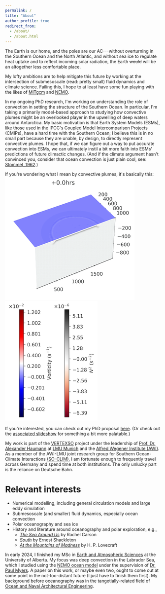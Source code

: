 ```yaml
---
permalink: /
title: "About"
author_profile: true
redirect_from: 
  - /about/
  - /about.html
---
```


The Earth is our home, and the poles are our AC---without overturning in the Southern Ocean and the North Atlantic, and without sea ice to regulate heat uptake and to reflect incoming solar radiation, the Earth ~~would~~ will be an altogether less comfortable place. 

My lofty ambitions are to help mitigate this future by working at the intersection of submesoscale (read: pretty small) fluid dynamics and climate science. Failing this, I hope to at least have some fun playing with the likes of [MITgcm](https://mitgcm.readthedocs.io/en/latest/) and [NEMO](https://www.nemo-ocean.eu). 

In my ongoing PhD research, I'm working on understanding the role of convection in setting the structure of the Southern Ocean. In particular, I'm taking a primarily model-based approach to studying how convective plumes might be an overlooked player in the upwelling of deep waters around Antarctica. My basic motivation is that Earth System Models (ESMs), like those used in the IPCC's Coupled Model Intercomparison Projects (CMIPs), have a hard time with the Southern Ocean; I believe this is in no small part because they are unable, by design, to directly represent convective plumes. I hope that, if we can figure out a way to put accurate convection into ESMs, we can ultimately instil a bit more faith into ESMs' predictions of future climactic changes. (And if the climate argument hasn't convinced you, consider that ocean convection is just plain cool, see: [Stommel, 1962](https://www.pnas.org/doi/pdf/10.1073/pnas.48.5.766).)

If you're wondering what I mean by convective plumes, it's basically this: 
![dX=20m](./images/plume_parallel_421x400.gif) <img src="./images/plume_cbar_300x388.png">

If you're interested, you can check out my PhD proposal [here](https://rowanjb.github.io/files/AWI_TAC_proposal.pdf). (Or check out the [associated slideshow](https://rowanjb.github.io/files/2024-12-03_TAC.pdf) for something a bit more palatable.)

My work is part of the [VERTEXSO](https://cordis.europa.eu/project/id/101041743) project under the leadership of [Prof. Dr. Alexander Haumann](https://www.ahaumann.net) at [LMU Munich](https://www.geo.lmu.de/geographie/en/research/physical-geography-and-earth-system-interactions/research-projects-publications/vertexso/) and the [Alfred Wegener Institute (AWI)](https://www.awi.de/en/science/junior-groups/so-clim/projects.html). As a member of the AWI-LMU joint research group for Southern Ocean-Climate Interactions [(SO-CLIM)](https://www.awi.de/en/science/junior-groups/so-clim.html), I am fortunate enough to frequently travel across Germany and spend time at both institutions. The only unlucky part is the reliance on Deutsche Bahn.

Relevant interests
======
* Numerical modelling, including general circulation models and large eddy simulation
* Submesoscale (and smaller) fluid dynamics, especially ocean convection
* Polar oceanography and sea ice
* History and literature around oceanography and polar exploration, e.g., 
  * [*The Sea Around Us*](https://en.wikipedia.org/wiki/The_Sea_Around_Us#:~:text=The%20Sea%20Around%20Us%20is,to%20the%20latest%20scientific%20probings.) by Rachel Carson
  * [*South*](https://en.wikipedia.org/wiki/South_(book)) by Ernest Shackleton
  * [*At the Mountains of Madness*](https://en.wikipedia.org/wiki/At_the_Mountains_of_Madness) by H. P. Lovecraft

In early 2024, I finished my MSc in [Earth and Atmospheric Sciences](https://www.ualberta.ca/earth-sciences/index.html) at the University of Alberta. My focus was deep convection in the Labrador Sea, which I studied using the [NEMO ocean model](https://www.nemo-ocean.eu) under the supervision of [Dr. Paul Myers](https://apps.ualberta.ca/directory/person/pmyers). A paper on this work, or maybe even two, ought to come out at some point in the not-too-distant future (I just have to finish them first). My background before oceanography was in the tangetially-related field of [Ocean and Naval Architectural Engineering](https://www.mun.ca/engineering/ona/).